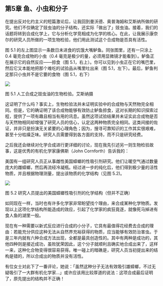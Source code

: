 ## 第5章 鱼、小虫和分子

在提出反对化约主义的短篇激论后，让我回到曼沃德、奥普海姆和艾斯纳所做的研究。他们不仅确定了豉虫油的分子结构，还实际「做出了」豉虫油。接着，我们的话题将转到合成化学上，它与分析化学竞相成为化学的核心。在此，让我展示康奈尔的研究人员所做的一项生物检验，他们用此测试这个合成物是否具有活性。

图 5.1 的左上图显示一条数日未进食的饥饿大嘴鲈鱼。同张图里，还有一只涂上 0.4 毫克合成物的小虫（0.4 毫克是极少的量，必须用显微镜才能看到）。鲈鱼正在展示它的自然反应——掠食（图 5.1，右上）。你可以见到小虫正在它的嘴巴里，然后它又本能地把那个难吃的试验品从嘴里吐出来（图 5.1，左下）。最后，鲈鱼判定那只小虫并不是它要的食物（图 5.1，右下）

![](https://raw.githubusercontent.com/dalong0514/selfstudy/master/图片链接/化工书籍/2019310.PNG)

图 5.1 人工合成之豉虫油的生物检验。艾斯纳摄

这证明了什么吗？事实上，生物检验法并未证明实验中的合成物与天然物完全相同。但是，它的确证明了该合成物能够有效防止鲈鱼掠食，这对长期的知识探索过程，提供了一项有趣且相当有用的讯息。虽然这项试验结果并未证实此合成物是否与天然物相同却增强了研究人员的信心，认定这两种物质完全相同。这类间接的佐证，并非只是扮演无关紧要的心理角色；因为，搜寻可靠知识的工作其实很艰难，甚至十分枯燥乏味。研究人员需要得到各方面的支持，而不只是研究经费。

之后我还会继续对化学合成进行更详细的讨论，现在我先引述另一则生物检验故事，这是优秀的有机化学家康佛斯（John Cornforth）告诉我的：

美国有一组研究人员正从事雌性美国蟑螂的性吸引剂研究。他们让暖空气通过数量庞大的雌蟑螂，然后再流经冷凝瓶。经过进一步的纯化后，他们得到极少量的活性物质，并且根据物理测量，提出该物质的化学结构（见图 5.2)。

![](https://raw.githubusercontent.com/dalong0514/selfstudy/master/图片链接/化工书籍/2019311.PNG)

图 5.2 研究人员提出的美国蟑嫏性吸引剂的化学结构（但并不正确）

如同现在一样，当时也有许多化学家非常盼望找个理由，来合成某种化学物质。发现以上这项化学结构所能造成的效应，引起了化学家的疯狂竟逐，就像死马掉进有食人鱼的湖里一般。

现在有一种需要以新式反应进行合成的小分子，它具有最值得花经费去合成的理由：若能充分供应这种无法从自然界充裕获得的物质，应当能够有效防治害虫。于是三年内就有六种合成方法出现，全都是最具创造性的。其中有两种是成功的，其他四种则是接近成功，虽败犹荣因此，这个分子就顺利且确实地合成出来了，这样一来，这种化合物变得很容易获得。唯一碰上的暗礁是，研究人员当初提出来的结构是错的，所以合成出的物质并没有活性。

有位女士对此下了一番评论，她说：「虽然这种分子无法有效吸引雄蟑螂，不过无疑吸引了一大群有机化学家…」或许应该用比较厚道的说法：这项合成最后证明了，原先提出的结构并不正确！


